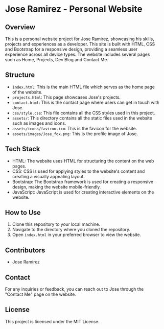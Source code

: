 # Jose Ramirez - Personal Website

## Overview

This is a personal website project for Jose Ramirez, showcasing his skills, projects and experiences as a developer. This site is built with HTML, CSS and Bootstrap for a responsive design, providing a seamless user experience across all device types. The website includes several pages such as Home, Projects, Dev Blog and Contact Me.

## Structure

- `index.html`: This is the main HTML file which serves as the home page of the website.
- `projects.html`: This page showcases Jose's projects.
- `contact.html`: This is the contact page where users can get in touch with Jose.
- `css/style.css`: This file contains all the CSS styles used in this project.
- `assets/`: This directory contains all the static files used in the website such as images and icons.
- `assets/icons/favicon.ico`: This is the favicon for the website.
- `assets/images/Jose_fox.png`: This is the profile image of Jose.

## Tech Stack

- HTML: The website uses HTML for structuring the content on the web pages.
- CSS: CSS is used for applying styles to the website's content and creating a visually appealing layout.
- Bootstrap: The Bootstrap framework is used for creating a responsive design, making the website mobile-friendly.
- JavaScript: JavaScript is used for creating interactive elements on the website.

## How to Use

1. Clone this repository to your local machine.
2. Navigate to the directory where you cloned the repository.
3. Open `index.html` in your preferred browser to view the website.

## Contributors

- Jose Ramirez

## Contact

For any inquiries or feedback, you can reach out to Jose through the "Contact Me" page on the website.

## License

This project is licensed under the MIT License.